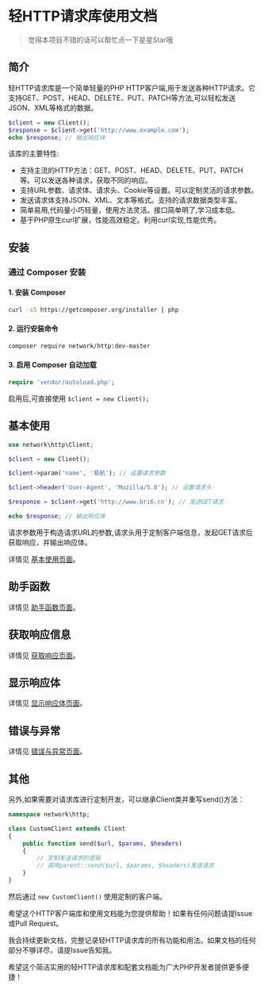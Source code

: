 # 轻HTTP请求库使用文档

> 觉得本项目不错的话可以帮忙点一下星星Star哦

## 简介

轻HTTP请求库是一个简单轻量的PHP HTTP客户端,用于发送各种HTTP请求。它支持GET、POST、HEAD、DELETE、PUT、PATCH等方法,可以轻松发送JSON、XML等格式的数据。

```php
$client = new Client();
$response = $client->get('http://www.example.com');
echo $response; // 输出响应体
```

该库的主要特性:

- 支持主流的HTTP方法：GET、POST、HEAD、DELETE、PUT、PATCH 等。可以发送各种请求，获取不同的响应。
- 支持URL参数、请求体、请求头、Cookie等设置。可以定制灵活的请求参数。
- 发送请求体支持JSON、XML、文本等格式。支持的请求数据类型丰富。
- 简单易用,代码量小巧轻量，使用方法灵活。接口简单明了,学习成本低。
- 基于PHP原生curl扩展，性能高效稳定。利用curl实现,性能优秀。

## 安装

### 通过 Composer 安装

#### 1. 安装 Composer

```bash
curl -sS https://getcomposer.org/installer | php
```

#### 2. 运行安装命令

```bash
composer require network/http:dev-master
```

#### 3. 启用 Composer 自动加载

```php
require 'vendor/autoload.php';
```

启用后,可直接使用 `$client = new Client();`

## 基本使用

```php
use network\http\Client;

$client = new Client();

$client->param('name', '易航'); // 设置请求参数

$client->header('User-Agent', 'Mozilla/5.0'); // 设置请求头

$response = $client->get('http://www.bri6.cn'); // 发送GET请求

echo $response; // 输出响应体
```

请求参数用于构造请求URL的参数,请求头用于定制客户端信息，发起GET请求后获取响应，并输出响应体。

详情见 [基本使用页面](readme/基本使用.md)。

## 助手函数

详情见 [助手函数页面](readme/助手函数.md)。

## 获取响应信息

详情见 [获取响应页面](readme/获取响应.md)。

## 显示响应体

详情见 [显示响应体页面](readme/显示响应体.md)。

## 错误与异常

详情见 [错误与异常页面](readme/错误与异常.md)。

## 其他

另外,如果需要对请求库进行定制开发，可以继承Client类并重写send()方法：

```php
namespace network\http;

class CustomClient extends Client
{
    public function send($url, $params, $headers)
    {
        // 定制发送请求的逻辑
        // 调用parent::send($url, $params, $headers)发送请求
    }
}
```

然后通过 `new CustomClient()` 使用定制的客户端。

希望这个HTTP客户端库和使用文档能为您提供帮助！如果有任何问题请提Issue或Pull Request。

我会持续更新文档，完整记录轻HTTP请求库的所有功能和用法。如果文档的任何部分不够详尽，请提Issue告知我。

希望这个简洁实用的轻HTTP请求库和配套文档能为广大PHP开发者提供更多便捷！
